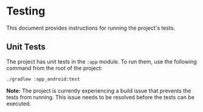 # Testing

This document provides instructions for running the project's tests.

## Unit Tests

The project has unit tests in the `:app` module. To run them, use the following command from the
root of the project:

```bash
./gradlew :app_android:test
```

**Note:** The project is currently experiencing a build issue that prevents the tests from running. This issue needs to be resolved before the tests can be executed.